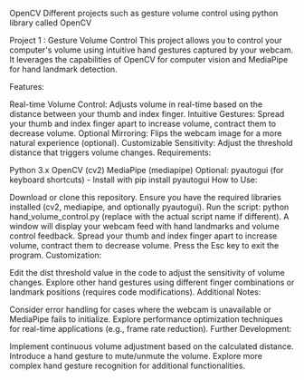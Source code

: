 OpenCV
Different projects such as gesture volume control using python library called OpenCV

Project 1 : Gesture Volume Control
This project allows you to control your computer's volume using intuitive hand gestures captured by your webcam. It leverages the capabilities of OpenCV for computer vision and MediaPipe for hand landmark detection.

Features:

Real-time Volume Control: Adjusts volume in real-time based on the distance between your thumb and index finger.
Intuitive Gestures: Spread your thumb and index finger apart to increase volume, contract them to decrease volume.
Optional Mirroring: Flips the webcam image for a more natural experience (optional).
Customizable Sensitivity: Adjust the threshold distance that triggers volume changes.
Requirements:

Python 3.x
OpenCV (cv2)
MediaPipe (mediapipe)
Optional: pyautogui (for keyboard shortcuts) - Install with pip install pyautogui
How to Use:

Download or clone this repository.
Ensure you have the required libraries installed (cv2, mediapipe, and optionally pyautogui).
Run the script: python hand_volume_control.py (replace with the actual script name if different).
A window will display your webcam feed with hand landmarks and volume control feedback.
Spread your thumb and index finger apart to increase volume, contract them to decrease volume.
Press the Esc key to exit the program.
Customization:

Edit the dist threshold value in the code to adjust the sensitivity of volume changes.
Explore other hand gestures using different finger combinations or landmark positions (requires code modifications).
Additional Notes:

Consider error handling for cases where the webcam is unavailable or MediaPipe fails to initialize.
Explore performance optimization techniques for real-time applications (e.g., frame rate reduction).
Further Development:

Implement continuous volume adjustment based on the calculated distance.
Introduce a hand gesture to mute/unmute the volume.
Explore more complex hand gesture recognition for additional functionalities.
